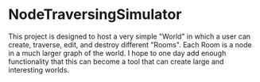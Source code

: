 # NodeTraversingSimulator

This project is designed to host a very simple "World" in which a user can create, traverse, edit, and destroy different "Rooms". Each Room is a node in a much larger graph of the world. I hope to one day add enough functionality that this can become a tool that can create large and interesting worlds.

